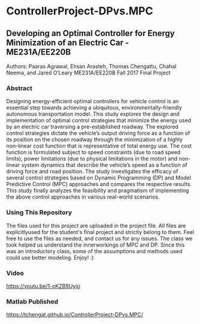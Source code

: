# ControllerProject-DPvs.MPC
## Developing an Optimal Controller for Energy Minimization of an Electric Car - ME231A/EE220B
Authors: Paaras Agrawal, Ehsan Arasteh, Thomas Chengattu, Chahal Neema, and Jared O’Leary
ME231A/EE220B Fall 2017 Final Project

### Abstract
Designing energy-efficient optimal controllers for vehicle control is an essential step towards achieving a ubiquitous, environmentally-friendly autonomous transportation model. This study explores the design and implementation of optimal control strategies that minimize the energy used by an electric car traversing a pre-established roadway. The explored control strategies dictate the vehicle’s output driving force as a function of its position on the chosen roadway through the minimization of a highly non-linear cost function that is representative of total energy use. The cost function is formulated subject to speed constraints (due to road speed limits), power limitations (due to physical limitations in the motor) and non-linear system dynamics that describe the vehicle’s speed as a function of driving force and road position. The study investigates the efficacy of several control strategies based on Dynamic Programming (DP) and Model Predictive Control (MPC) approaches and compares the respective results. This study finally analyzes the feasibility and pragmatism of implementing the above control approaches in various real-world scenarios.

### Using This Repository
The files used for this project are uploaded in the project file. All files are explicitlyused for the student's final project and strictly belong to them. Feel free to use the files as needed, and contact us for any issues. The class we took helped us understand the innerworkings of MPC and DP. Since this was an introductory class, some of the assumptions and methods used could use better modeling. Enjoy! :)

### Video
https://youtu.be/1-oKZB9Uyjo
### Matlab Published
https://tchengat.github.io/ControllerProject-DPvs.MPC/
